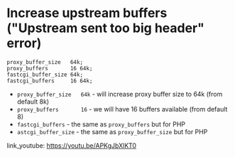 # Increase upstream buffers ("Upstream sent too big header" error)

```nginx
proxy_buffer_size   64k;
proxy_buffers       16 64k;
fastcgi_buffer_size 64k;
fastcgi_buffers     16 64k;
```

- `proxy_buffer_size   64k` - will increase proxy buffer size to 64k (from default 8k)
- `proxy_buffers       16` - we will have 16 buffers available (from default 8)
- `fastcgi_buffers` - the same as ```proxy_buffers``` but for PHP
- `astcgi_buffer_size` - the same as ```proxy_buffer_size``` but for PHP


link_youtube: https://youtu.be/APKgJbXlKT0
